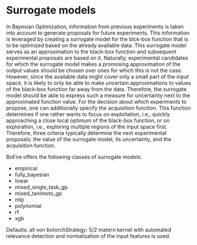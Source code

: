 # Surrogate models
In Bayesian Optimization, information from previous experiments is taken into account to generate proposals for future experiments. This information is leveraged by creating a surrogate model for the blck-box function that is to be optimized based on the already available data. This surrogate model serves as an approximation to the black-box function and subsequent experimental proposals are based on it. Naturally, experimental candidates for which the surrogate model makes a promosing approximation of the output values should be chosen over ones for which this is not the case. However, since the available data might cover only a small part of the input space, it is likely to only be able to make uncertain approximations to values of the black-box function far away from the data. Therefore, the surrogate model should be able to express such a measure for uncertainty next to the approximated function value.
For the decision about which experiments to propose, one can additionally specify the acquisition function. This function determines if one rather wants to focus on exploitation, i.e., quickly approaching a close local optimum of the black-box function, or on exploration, i.e., exploring multiple regions of the input space first.
Therefore, three criteria typically determine the next experimental proposals: the value of the surrogate model, its uncertainty, and the acquisition function.

BoFire offers the following classes of surrogate models.


- empirical
- fully_bayesian
- linear
- mixed_single_task_gp
- mixed_tanimoto_gp
- mlp
- polynomial
- rf
- xgb

Defaults: all von botorchStrategy: 5/2 matern kernel with automated relevance detection and normalization of the input features is used.






